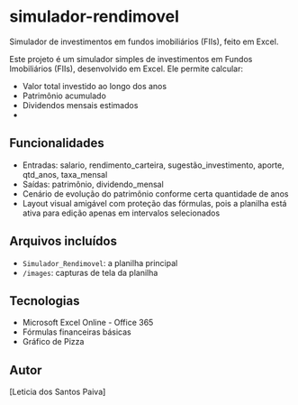 # simulador-rendimovel
Simulador de investimentos em fundos imobiliários (FIIs), feito em Excel.

Este projeto é um simulador simples de investimentos em Fundos Imobiliários (FIIs), desenvolvido em Excel. Ele permite calcular:
- Valor total investido ao longo dos anos
- Patrimônio acumulado
- Dividendos mensais estimados
- 
## Funcionalidades
- Entradas: salario, rendimento_carteira, sugestão_investimento, aporte, qtd_anos, taxa_mensal
- Saídas: patrimônio, dividendo_mensal
- Cenário de evolução do patrimônio conforme certa quantidade de anos
- Layout visual amigável com proteção das fórmulas, pois a planilha está ativa para edição apenas em intervalos selecionados

## Arquivos incluídos
- `Simulador_Rendimovel`: a planilha principal
- `/images`: capturas de tela da planilha

## Tecnologias
- Microsoft Excel Online - Office 365
- Fórmulas financeiras básicas
- Gráfico de Pizza

## Autor
[Leticia dos Santos Paiva]
